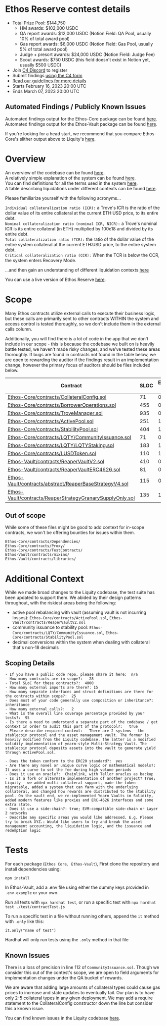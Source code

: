 # Ethos Reserve contest details
- Total Prize Pool: $144,750
  - HM awards: $102,000 USDC 
  - QA report awards: $12,000 USDC (Notion Field: QA Pool, usually 10% of total award pool)
  - Gas report awards: $6,000 USDC (Notion Field: Gas Pool, usually 5% of total award pool)
  - Judge + presort awards: $24,000 USDC (Notion Field: Judge Fee)
  - Scout awards: $750 USDC (this field doesn't exist in Notion yet, usually $500 USDC)
- Join [C4 Discord](https://discord.gg/code4rena) to register
- Submit findings [using the C4 form](https://code4rena.com/contests/2023-02-ethos-reserve-contest/submit)
- [Read our guidelines for more details](https://docs.code4rena.com/roles/wardens)
- Starts February 16, 2023 20:00 UTC
- Ends March 07, 2023 20:00 UTC

## Automated Findings / Publicly Known Issues

Automated findings output for the Ethos-Core package can be found [here](https://docs.reaper.farm/ethos-reserve-bounty-hunter-documentation/useful-information/slither-output-ethos-core).  
Automated findings output for the Ethos-Vault package can be found [here](https://docs.reaper.farm/ethos-reserve-bounty-hunter-documentation/useful-information/slither-output-ethos-vault).

If you're looking for a head start, we recommend that you compare Ethos-Core's slither output above to Liquity's [here](https://docs.reaper.farm/ethos-reserve-bounty-hunter-documentation/useful-information/slither-output-liquity).

# Overview

An overview of the codebase can be found [here](https://docs.reaper.farm/ethos-reserve-bounty-hunter-documentation/).  
A relatively simple explanation of the system can be found [here](https://medium.com/byte-masons/introducing-ethos-reserve-5f08fa6af52a).  
You can find definitions for all the terms used in the system [here](https://docs.reaper.farm/ethos-reserve-bounty-hunter-documentation/glossary).  
A table describing liquidations under different contexts can be found [here](https://docs.reaper.farm/ethos-reserve-bounty-hunter-documentation/liquidation-logic).  
  
Please familiarize yourself with the following acronyms...  
  
`Individual collateralization ratio (ICR):` a Trove's ICR is the ratio of the dollar value of its entire collateral at the current ETH:USD price, to its entire debt.  
`Nominal collateralization ratio (nominal ICR, NICR):` a Trove's nominal ICR is its entire collateral (in ETH) multiplied by 100e18 and divided by its entire debt.  
`Total collateralization ratio (TCR):` the ratio of the dollar value of the entire system collateral at the current ETH:USD price, to the entire system debt.  
`Critical collateralization ratio (CCR):` When the TCR is below the CCR, the system enters Recovery Mode.  

...and then gain an understanding of different liquidation contexts [here](https://docs.reaper.farm/ethos-reserve-bounty-hunter-documentation/liquidation-logic)

You can use a live version of Ethos Reserve [here](c4.ethos.finance).

# Scope

Many Ethos contracts utilize external calls to execute their business logic, but these calls are primarily sent to other contracts WITHIN the system and access control is tested thoroughly, so we don't include them in the external calls column.  

Additionally, you will find there is a lot of code in the app that we don't include in our scope - this is because the codebase we built on is heavily battle tested, we haven't made risky changes, and we've tested these areas thoroughly. If bugs are found in contracts not found in the table below, we are open to rewarding the auditor if the findings result in an implementation change, however the primary focus of auditors should be files included below.

| Contract | SLOC | External Calls | Libraries | Purpose |
| ----------- | ----------- | ----------- | ----------- | ----------- |
| [Ethos-Core/contracts/CollateralConfig.sol](https://github.com/code-423n4/2023-02-ethos/blob/main/Ethos-Core/contracts/CollateralConfig.sol) | 71 | 0 | 3 | [CollateralConfig Description](https://docs.reaper.farm/ethos-reserve-bounty-hunter-documentation/contracts/collateralconfig) |
| [Ethos-Core/contracts/BorrowerOperations.sol](https://github.com/code-423n4/2023-02-ethos/blob/main/Ethos-Core/contracts/BorrowerOperations.sol) | 455 | 0 | 4 | [BorrowerOperations Description](https://docs.reaper.farm/ethos-reserve-bounty-hunter-documentation/contracts/borroweroperations) |
| [Ethos-Core/contracts/TroveManager.sol](https://github.com/code-423n4/2023-02-ethos/blob/main/Ethos-Core/contracts/TroveManager.sol) | 935 | 0 | 2 | [TroveManager Description](https://docs.reaper.farm/ethos-reserve-bounty-hunter-documentation/contracts/trovemanager) |
| [Ethos-Core/contracts/ActivePool.sol](https://github.com/code-423n4/2023-02-ethos/blob/main/Ethos-Core/contracts/ActivePool.sol) | 251 | 1 | 7 | [ActivePool Description](https://docs.reaper.farm/ethos-reserve-bounty-hunter-documentation/contracts/activepool) |
| [Ethos-Core/contracts/StabilityPool.sol](https://github.com/code-423n4/2023-02-ethos/blob/main/Ethos-Core/contracts/StabilityPool.sol) | 404 | 1 | 6 | [StabilityPool Description](https://docs.reaper.farm/ethos-reserve-bounty-hunter-documentation/contracts/stabilitypool) |
| [Ethos-Core/contracts/LQTY/CommunityIssuance.sol](https://github.com/code-423n4/2023-02-ethos/blob/main/Ethos-Core/contracts/LQTY/CommunityIssuance.sol) | 71 | 0 | 5 | [CommunityIssuance Description](https://docs.reaper.farm/ethos-reserve-bounty-hunter-documentation/contracts/communityissuance) |
| [Ethos-Core/contracts/LQTY/LQTYStaking.sol](https://github.com/code-423n4/2023-02-ethos/blob/main/Ethos-Core/contracts/LQTY/LQTYStaking.sol) | 183 | 1 | 7 | [LQTYStaking Description](https://docs.reaper.farm/ethos-reserve-bounty-hunter-documentation/contracts/lqtystaking) |
| [Ethos-Core/contracts/LUSDToken.sol](https://github.com/code-423n4/2023-02-ethos/blob/main/Ethos-Core/contracts/LUSDToken.sol) | 110 | 1 | 3 | [LUSDToken Description](https://docs.reaper.farm/ethos-reserve-bounty-hunter-documentation/contracts-in-scope/lusdtoken) |
| [Ethos-Vault/contracts/ReaperVaultV2.sol](https://github.com/code-423n4/2023-02-ethos/blob/main/Ethos-Vault/contracts/ReaperVaultV2.sol) | 410 | 0 | 6 | [ReaperVaultV2 Description](https://docs.reaper.farm/ethos-reserve-bounty-hunter-documentation/contracts-in-scope/reapervaultv2) |
| [Ethos-Vault/contracts/ReaperVaultERC4626.sol](https://github.com/code-423n4/2023-02-ethos/blob/main/Ethos-Vault/contracts/ReaperVaultERC4626.sol) | 81 | 0 | 0 | [ReaperVaultERC4626 Description](https://docs.reaper.farm/ethos-reserve-bounty-hunter-documentation/contracts-in-scope/reapervaulterc4626) |
| [Ethos-Vault/contracts/abstract/ReaperBaseStrategyV4.sol](https://github.com/code-423n4/2023-02-ethos/blob/main/Ethos-Vault/contracts/abstract/ReaperBaseStrategyv4.sol) | 115 | 0 | 5 | [ReaperBaseStrategyV4 Description](https://docs.reaper.farm/ethos-reserve-bounty-hunter-documentation/contracts-in-scope/reaperbasestrategyv4) |
| [Ethos-Vault/contracts/ReaperStrategyGranarySupplyOnly.sol](https://github.com/code-423n4/2023-02-ethos/blob/main/Ethos-Vault/contracts/ReaperStrategyGranarySupplyOnly.sol) | 135 | 1 | 4 | [ReaperStrategyGranarySupplyOnly Description](https://docs.reaper.farm/ethos-reserve-bounty-hunter-documentation/contracts-in-scope/reaperstrategygranarysupplyonly) |

## Out of scope

While some of these files might be good to add context for in-scope contracts, we won't be offering bounties for issues within them.

`Ethos-Core/contracts/Dependencies/`  
`Ethos-Core/contracts/Proxy/`  
`Ethos-Core/contracts/TestContracts/`  
`Ethos-Vault/contracts/mixins/`  
`Ethos-Vault/contracts/libraries/`  

# Additional Context

While we made broad changes to the Liquity codebase, the test suite has been updated to support them. We abided by their design patterns throughout, with the riskiest areas being the following:

* active pool rebalancing with vault (assuming vault is not incurring losses): `Ethos-Core/contracts/ActivePool.sol`, `Ethos-Vault/contracts/ReaperVaultV2.sol`  
* community issuance to stability pool: `Ethos-Core/contracts/LQTY/CommunityIssuance.sol`, `Ethos-Core/contracts/StabilityPool.sol`  
* decimal conversions within the system when dealing with collateral that's non-18 decimals  

## Scoping Details 
```
- If you have a public code repo, please share it here:  n/a
- How many contracts are in scope?:   28
- Total SLoC for these contracts?:  4000
- How many external imports are there?: 15 
- How many separate interfaces and struct definitions are there for the contracts within scope?:  25
- Does most of your code generally use composition or inheritance?:   inheritance
- How many external calls?:   2
- What is the overall line coverage percentage provided by your tests?:  95
- Is there a need to understand a separate part of the codebase / get context in order to audit this part of the protocol?:   true
- Please describe required context:   There are 2 systems - the stablecoin protocol and the asset management vault. The former is heavily modified from the Liquity codebase, the latter is a modified solidity implementation of yearn-style Multi-Strategy Vault. The stablecoin protocol deposits assets into the vault to generate yield through ActivePool.sol.

- Does the token conform to the ERC20 standard?:  yes
- Are there any novel or unique curve logic or mathematical models?: It uses a curve to set the fee during high volume periods
- Does it use an oracle?:  Chainlink, with Tellor oracles as backup
- Is it a fork or alternate implementation of another project? True; Liquity - we added multi-collateral support, made the token migratable, added a system that can farm with the underlying collateral, and changed how rewards are distributed to the stability pool. On the vault end, we re-implemented Yearn Vaults in Solidity, added modern features like proxies and ERC-4626 interfaces and some extra state. 
- Does it use a side-chain?: true; EVM-compatible side-chain or Layer 2 networks
- Describe any specific areas you would like addressed. E.g. Please try to break XYZ.: Would like users to try and break the asset management accounting, the liquidation logic, and the issuance and redemption logic
```

# Tests

For each package (`Ethos Core, Ethos-Vault`), First clone the repository and install dependencies using:
```
npm install
```
In Ethos-Vault, add a .env file using either the dummy keys provided in `.env.example` or your own.

Run all tests with `npx hardhat test`, or run a specific test with `npx hardhat test ./test/contractTest.js`

To run a specific test in a file without running others, append the `it` method with `.only` like this:
```
it.only("name of test")
```
Hardhat will only run tests using the `.only` method in that file

## Known Issues

There is a loss of precision in line 112 of `CommunityIssuance.sol`. Though we consider this out of the contest's scope, we are open to field arguments for implementation changes under the QA bucket of rewards.

We are aware that adding large amounts of collateral types could cause gas prices to increase and state updates to eventually fail. Our plan is to have only 2-5 collateral types in any given deployment. We may add a require statement to the CollateralConfig constructor down the line but consider this a known issue.

You can find known issues in the Liquity codebase [here](https://docs.reaper.farm/ethos-reserve-bounty-hunter-documentation/useful-information/liquity-known-issues).


